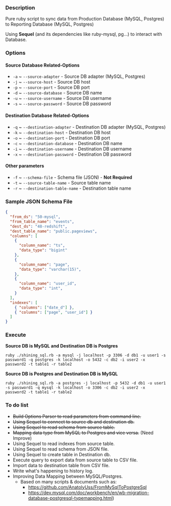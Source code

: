 ### Description

Pure ruby script to sync data from Production Database (MySQL, Postgres) to Reporting Database (MySQL, Postgres)

Using **Sequel** (and its dependencies like ruby-mysql, pg...) to interact with Database.

### Options

#### Source Database Related-Options
- `-a` ~ `--source-adapter` - Source DB adapter (MySQL, Postgres)
- `-j` ~ `--source-host` - Source DB host
- `-p` ~ `--source-port` - Source DB port
- `-d` ~ `--source-database` - Source DB name
- `-u` ~ `--source-username` - Source DB username
- `-s` ~ `--source-password` - Source DB password

#### Destination Database Related-Options
- `-q` ~ `--destination-adapter` - Destination DB adapter (MySQL, Postgres)
- `-k` ~ `--destination-host` - Destination DB host
- `-o` ~ `--destination-port` - Destination DB port
- `-c` ~ `--destination-database` - Destination DB name
- `-i` ~ `--destination-username` - Destination DB username
- `-x` ~ `--destination-password` - Destination DB password

#### Other parameters
- `-f` ~ `--schema-file` - Schema file (JSON) - **Not Required**
- `-t` ~ `--source-table-name` - Source table name
- `-r` ~ `--destination-table-name` - Destination table name

### Sample JSON Schema File

``` json
{
  "from_ds": "50-mysql",
  "from_table_name": "events",
  "dest_ds": "48-redshift",
  "dest_table_name": "public.pageviews",
  "columns": [
    {
      "column_name": "ts",
      "data_type": "bigint"
    },
    {
      "column_name": "page",
      "data_type": "varchar(15)",
    },
    {
      "column_name": "user_id",
      "data_type": "int",
    }
  ],
  "indexes": [
    { "columns": ["date_d"] },
    { "columns": ["page", "user_id"] }
  ]
}
```

### Execute

**Source DB is MySQL and Destination DB is Postgres**

```
ruby ./shining_sql.rb -a mysql -j localhost -p 3306 -d db1 -u user1 -s password1 -q postgres -k localhost -o 5432 -c db2 -i user2 -x password2 -t table1 -r table2
```

**Source DB is Postgres and Destination DB is MySQL**

```
ruby ./shining_sql.rb -a postgres -j localhost -p 5432 -d db1 -u user1 -s password1 -q mysql -k localhost -o 3306 -c db2 -i user2 -x password2 -t table1 -r table2
```

### To do list

- ~~Build Options Parser to read parameters from command line.~~
- ~~Using Sequel to connect to source db and destination db.~~
- ~~Using Sequel to read schema from source table.~~
- ~~Mapping data type from MySQL to Postgres and vice versa.~~ (Need Improve)
- Using Sequel to read indexes from source table.
- Using Sequel to read schema from JSON file.
- Using Sequel to create table in Destination db.
- Execute query to export data from source table to CSV file.
- Import data to destination table from CSV file.
- Write what's happening to history log.
- Improving Data Mapping between MySQL/Postgres.
  - Based on many scripts & documents such as:
    - https://github.com/AnatolyUss/FromMySqlToPostgreSql
    - https://dev.mysql.com/doc/workbench/en/wb-migration-database-postgresql-typemapping.html)
